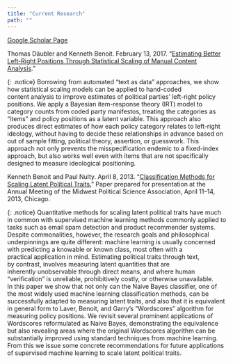 ```yaml
---
title: "Current Research"
path: ""
---
```




[Google Scholar Page](http://scholar.google.co.uk/citations?user=hp1p9TEAAAAJ "Kenneth Benoit's Google Scholar page")

Thomas Däubler and Kenneth Benoit. February 13, 2017\. “[Estimating Better Left-Right Positions Through Statistical Scaling of Manual Content Analysis](pdfs/text_in_context_2017.pdf).”

{: .notice}
Borrowing from automated “text as data” approaches, we show how statistical scaling models can be applied to hand-coded content analysis to improve estimates of political parties’ left-right policy positions. We apply a Bayesian item-response theory (IRT) model to category counts from coded party manifestos, treating the categories as “items” and policy positions as a latent variable. This approach also produces direct estimates of how each policy category relates to left-right ideology, without having to decide these relationships in advance based on out of sample fitting, political theory, assertion, or guesswork. This approach not only prevents the misspecification endemic to a fixed-index approach, but also works well even with items that are not specifically designed to measure ideological positioning.

Kenneth Benoit and Paul Nulty. April 8, 2013\. “[Classification Methods for Scaling Latent Political Traits.](http://conference.mpsanet.org/papers/archive.aspx/2011/122630 "Benoit and Nulty MPSA 2013 Paper - version 2")” Paper prepared for presentation at the Annual Meeting of the Midwest Political Science Association, April 11–14, 2013, Chicago.

{: .notice}
Quantitative methods for scaling latent political traits have much in common with supervised machine learning methods commonly applied to tasks such as email spam detection and product recommender systems. Despite commonalities, however, the research goals and philosophical underpinnings are quite different: machine learning is usually concerned with predicting a knowable or known class, most often with a practical application in mind. Estimating political traits through text, by contrast, involves measuring latent quantities that are inherently unobservable through direct means, and where human “verification” is unreliable, prohibitively costly, or otherwise unavailable. In this paper we show that not only can the Naive Bayes classifier, one of the most widely used machine learning classification methods, can be successfully adapted to measuring latent traits, and also that it is equivalent in general form to Laver, Benoit, and Garry’s “Wordscores” algorithm for measuring policy positions. We revisit several prominent applications of Wordscores reformulated as Naive Bayes, demonstrating the equivalence but also revealing areas where the original Wordscores algorithm can be substantially improved using standard techniques from machine learning. From this we issue some concrete recommendations for future applications of supervised machine learning to scale latent political traits.

